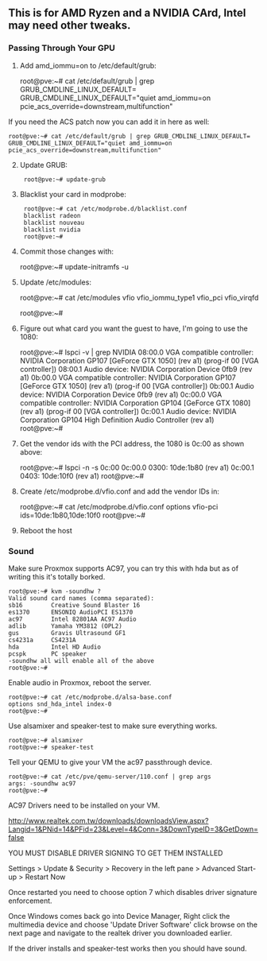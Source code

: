 ## This is for AMD Ryzen and a NVIDIA CArd, Intel may need other tweaks.

### Passing Through Your GPU

1. Add amd_iommu=on to /etc/default/grub:

    root@pve:~# cat /etc/default/grub | grep GRUB_CMDLINE_LINUX_DEFAULT=
    GRUB_CMDLINE_LINUX_DEFAULT="quiet amd_iommu=on pcie_acs_override=downstream,multifunction"
    
If you need the ACS patch now you can add it in here as well:

    root@pve:~# cat /etc/default/grub | grep GRUB_CMDLINE_LINUX_DEFAULT=
    GRUB_CMDLINE_LINUX_DEFAULT="quiet amd_iommu=on pcie_acs_override=downstream,multifunction"
    
2. Update GRUB:

        root@pve:~# update-grub
    
3. Blacklist your card in modprobe:

        root@pve:~# cat /etc/modprobe.d/blacklist.conf
        blacklist radeon
        blacklist nouveau
        blacklist nvidia
        root@pve:~#

4. Commit those changes with:

    root@pve:~# update-initramfs -u

5. Update /etc/modules:

    root@pve:~# cat /etc/modules
    vfio
    vfio_iommu_type1
    vfio_pci
    vfio_virqfd

    root@pve:~#

6. Figure out what card you want the guest to have, I'm going to use the 1080:

    root@pve:~# lspci -v | grep NVIDIA
    08:00.0 VGA compatible controller: NVIDIA Corporation GP107 [GeForce GTX 1050] (rev a1) (prog-if 00 [VGA controller])
    08:00.1 Audio device: NVIDIA Corporation Device 0fb9 (rev a1)
    0b:00.0 VGA compatible controller: NVIDIA Corporation GP107 [GeForce GTX 1050] (rev a1) (prog-if 00 [VGA controller])
    0b:00.1 Audio device: NVIDIA Corporation Device 0fb9 (rev a1)
    0c:00.0 VGA compatible controller: NVIDIA Corporation GP104 [GeForce GTX 1080] (rev a1) (prog-if 00 [VGA controller])
    0c:00.1 Audio device: NVIDIA Corporation GP104 High Definition Audio Controller (rev a1)
    root@pve:~#

7. Get the vendor ids with the PCI address, the 1080 is 0c:00 as shown above:

    root@pve:~# lspci -n -s 0c:00
    0c:00.0 0300: 10de:1b80 (rev a1)
    0c:00.1 0403: 10de:10f0 (rev a1)
    root@pve:~#
 
8. Create /etc/modprobe.d/vfio.conf and add the vendor IDs in:

    root@pve:~# cat /etc/modprobe.d/vfio.conf
    options vfio-pci ids=10de:1b80,10de:10f0
    root@pve:~#

9. Reboot the host

### Sound

Make sure Proxmox supports AC97, you can try this with hda but as of writing this it's totally borked.

    root@pve:~# kvm -soundhw ?
    Valid sound card names (comma separated):
    sb16        Creative Sound Blaster 16
    es1370      ENSONIQ AudioPCI ES1370
    ac97        Intel 82801AA AC97 Audio
    adlib       Yamaha YM3812 (OPL2)
    gus         Gravis Ultrasound GF1
    cs4231a     CS4231A
    hda         Intel HD Audio
    pcspk       PC speaker
    -soundhw all will enable all of the above
    root@pve:~#


Enable audio in Proxmox, reboot the server.

    root@pve:~# cat /etc/modprobe.d/alsa-base.conf
    options snd_hda_intel index-0
    root@pve:~#

Use alsamixer and speaker-test to make sure everything works.

    root@pve:~# alsamixer
    root@pve:~# speaker-test

Tell your QEMU to give your VM the ac97 passthrough device.

    root@pve:~# cat /etc/pve/qemu-server/110.conf | grep args
    args: -soundhw ac97
    root@pve:~#

AC97 Drivers need to be installed on your VM.

http://www.realtek.com.tw/downloads/downloadsView.aspx?Langid=1&PNid=14&PFid=23&Level=4&Conn=3&DownTypeID=3&GetDown=false

YOU MUST DISABLE DRIVER SIGNING TO GET THEM INSTALLED

Settings > Update & Security > Recovery in the left pane > Advanced Start-up > Restart Now

Once restarted you need to choose option 7 which disables driver signature enforcement.

Once Windows comes back go into Device Manager, Right click the multimedia device and choose 'Update Driver Software' click browse on the next page and navigate to the realtek driver you downloaded earlier.

If the driver installs and speaker-test works then you should have sound.




